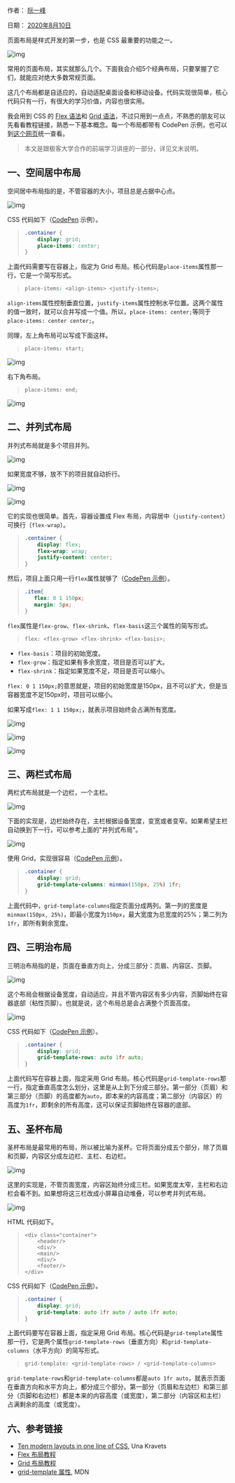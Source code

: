 作者： [阮一峰](https://www.ruanyifeng.com/)

日期： [2020年8月10日](https://www.ruanyifeng.com/blog/2020/08/)

页面布局是样式开发的第一步，也是 CSS 最重要的功能之一。

![img](https://www.wangbase.com/blogimg/asset/202008/bg2020080719.jpg)

常用的页面布局，其实就那么几个。下面我会介绍5个经典布局，只要掌握了它们，就能应对绝大多数常规页面。

这几个布局都是自适应的，自动适配桌面设备和移动设备。代码实现很简单，核心代码只有一行，有很大的学习价值，内容也很实用。

我会用到 CSS 的 [Flex 语法](https://www.ruanyifeng.com/blog/2015/07/flex-grammar.html)和 [Grid 语法](https://www.ruanyifeng.com/blog/2019/03/grid-layout-tutorial.html)，不过只用到一点点，不熟悉的朋友可以先看看教程链接，熟悉一下基本概念。每一个布局都带有 CodePen 示例，也可以到[这个网页](https://1linelayouts.glitch.me/)统一查看。

> 本文是跟极客大学合作的前端学习讲座的一部分，详见文末说明。

## 一、空间居中布局

空间居中布局指的是，不管容器的大小，项目总是占据中心点。

![img](https://www.wangbase.com/blogimg/asset/202008/bg2020080703.jpg)

CSS 代码如下（[CodePen](https://codepen.io/una/pen/YzyYbBx) 示例）。

> ```css
> .container {
>     display: grid;
>     place-items: center;
> } 
> ```

上面代码需要写在容器上，指定为 Grid 布局。核心代码是`place-items`属性那一行，它是一个简写形式。

> ```css
> place-items: <align-items> <justify-items>;
> ```

`align-items`属性控制垂直位置，`justify-items`属性控制水平位置。这两个属性的值一致时，就可以合并写成一个值。所以，`place-items: center;`等同于`place-items: center center;`。

同理，左上角布局可以写成下面这样。

> ```css
> place-items: start;
> ```

![img](https://www.wangbase.com/blogimg/asset/202008/bg2020080704.jpg)

右下角布局。

> ```css
> place-items: end;
> ```

![img](https://www.wangbase.com/blogimg/asset/202008/bg2020080705.jpg)

## 二、并列式布局

并列式布局就是多个项目并列。

![img](https://www.wangbase.com/blogimg/asset/202008/bg2020080706.jpg)

如果宽度不够，放不下的项目就自动折行。

![img](https://www.wangbase.com/blogimg/asset/202008/bg2020080707.jpg)

![img](https://www.wangbase.com/blogimg/asset/202008/bg2020080708.jpg)

它的实现也很简单。首先，容器设置成 Flex 布局，内容居中（`justify-content`）可换行（`flex-wrap`）。

> ```css
> .container {
>     display: flex;
>     flex-wrap: wrap;
>     justify-content: center;
> }
> ```

然后，项目上面只用一行`flex`属性就够了（[CodePen 示例](https://codepen.io/una/pen/WNQdBza)）。

> ```css
> .item{
>    flex: 0 1 150px;
>    margin: 5px;
> }
> ```

`flex`属性是`flex-grow`、`flex-shrink`、`flex-basis`这三个属性的简写形式。

> ```css
> flex: <flex-grow> <flex-shrink> <flex-basis>;
> ```

- `flex-basis`：项目的初始宽度。
- `flex-grow`：指定如果有多余宽度，项目是否可以扩大。
- `flex-shrink`：指定如果宽度不足，项目是否可以缩小。

`flex: 0 1 150px;`的意思就是，项目的初始宽度是150px，且不可以扩大，但是当容器宽度不足150px时，项目可以缩小。

如果写成`flex: 1 1 150px;`，就表示项目始终会占满所有宽度。

![img](https://www.wangbase.com/blogimg/asset/202008/bg2020080711.jpg)

![img](https://www.wangbase.com/blogimg/asset/202008/bg2020080710.jpg)

![img](https://www.wangbase.com/blogimg/asset/202008/bg2020080709.jpg)

## 三、两栏式布局

两栏式布局就是一个边栏，一个主栏。

![img](https://www.wangbase.com/blogimg/asset/202008/bg2020080712.jpg)

下面的实现是，边栏始终存在，主栏根据设备宽度，变宽或者变窄。如果希望主栏自动换到下一行，可以参考上面的"并列式布局"。

![img](https://www.wangbase.com/blogimg/asset/202008/bg2020080714.jpg)

使用 Grid，实现很容易（[CodePen 示例](https://codepen.io/una/pen/gOaNeWL)）。

> ```css
> .container {
>     display: grid;
>     grid-template-columns: minmax(150px, 25%) 1fr;
> }
> ```

上面代码中，`grid-template-columns`指定页面分成两列。第一列的宽度是`minmax(150px, 25%)`，即最小宽度为`150px`，最大宽度为总宽度的25%；第二列为`1fr`，即所有剩余宽度。

## 四、三明治布局

三明治布局指的是，页面在垂直方向上，分成三部分：页眉、内容区、页脚。

![img](https://www.wangbase.com/blogimg/asset/202008/bg2020080715.jpg)

这个布局会根据设备宽度，自动适应，并且不管内容区有多少内容，页脚始终在容器底部（粘性页脚）。也就是说，这个布局总是会占满整个页面高度。

![img](https://www.wangbase.com/blogimg/asset/202008/bg2020080716.jpg)

CSS 代码如下（[CodePen 示例](https://codepen.io/una/pen/bGVXPWB)）。

> ```css
> .container {
>     display: grid;
>     grid-template-rows: auto 1fr auto;
> }
> ```

上面代码写在容器上面，指定采用 Grid 布局。核心代码是`grid-template-rows`那一行，指定垂直高度怎么划分，这里是从上到下分成三部分。第一部分（页眉）和第三部分（页脚）的高度都为`auto`，即本来的内容高度；第二部分（内容区）的高度为`1fr`，即剩余的所有高度，这可以保证页脚始终在容器的底部。

## 五、圣杯布局

圣杯布局是最常用的布局，所以被比喻为圣杯。它将页面分成五个部分，除了页眉和页脚，内容区分成左边栏、主栏、右边栏。

![img](https://www.wangbase.com/blogimg/asset/202008/bg2020080717.jpg)

这里的实现是，不管页面宽度，内容区始终分成三栏。如果宽度太窄，主栏和右边栏会看不到。如果想将这三栏改成小屏幕自动堆叠，可以参考并列式布局。

![img](https://www.wangbase.com/blogimg/asset/202008/bg2020080718.jpg)

HTML 代码如下。

> ```markup
> <div class="container">
>     <header/>
>     <div/>
>     <main/>
>     <div/>
>     <footer/>
> </div>
> ```

CSS 代码如下（[CodePen 示例](https://codepen.io/una/pen/mdVbdBy)）。

> ```css
> .container {
>     display: grid;
>     grid-template: auto 1fr auto / auto 1fr auto;
> }
> ```

上面代码要写在容器上面，指定采用 Grid 布局。核心代码是`grid-template`属性那一行，它是两个属性`grid-template-rows`（垂直方向）和`grid-template-columns`（水平方向）的简写形式。

> ```css
> grid-template: <grid-template-rows> / <grid-template-columns>
> ```

`grid-template-rows`和`grid-template-columns`都是`auto 1fr auto`，就表示页面在垂直方向和水平方向上，都分成三个部分。第一部分（页眉和左边栏）和第三部分（页脚和右边栏）都是本来的内容高度（或宽度），第二部分（内容区和主栏）占满剩余的高度（或宽度）。

## 六、参考链接

- [Ten modern layouts in one line of CSS](https://web.dev/one-line-layouts/), Una Kravets
- [Flex 布局教程](https://www.ruanyifeng.com/blog/2015/07/flex-grammar.html)
- [Grid 布局教程](https://www.ruanyifeng.com/blog/2019/03/grid-layout-tutorial.html)
- [grid-template 属性](https://developer.mozilla.org/en-US/docs/Web/CSS/grid-template), MDN